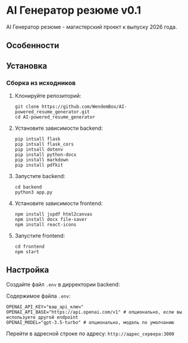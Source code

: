 # AI Генератор резюме v0.1
 AI Генератор резюме - магистерский проект к выпуску 2026 года.


## Особенности

## Установка
### Сборка из исходников

1. Клонируйте репозиторий:
   ```
   git clone https://github.com/WendemBox/AI-powered_resume_generator.git
   cd AI-powered_resume_generator
   ``` 

2. Установите зависимости backend:
   ```
   pip intsall flask
   pip intsall flask_cors
   pip intsall dotenv
   pip install python-docx
   pip install markdown
   pip install pdfkit  
   ```   

3. Запустите backend:
   ```
   cd backend
   python3 app.py
   ```

4. Установите зависимости frontend:
   ```
   npm install jspdf html2canvas
   npm install docx file-saver
   npm install react-icons
   ```
   
5. Запустите frontend:
   ```
   cd frontend 
   npm start
   ```

## Настройка

Создайте файл `.env` в дирректории backend:

Содержимое файла `.env`:

```
OPENAI_API_KEY="ваш_api_ключ"
OPENAI_API_BASE="https://api.openai.com/v1" # опционально, если вы используете другой endpoint
OPENAI_MODEL="gpt-3.5-turbo" # опционально, модель по умолчанию
```

Перейти в адресной строке по адресу: ```http://адрес_сервера:3000```
